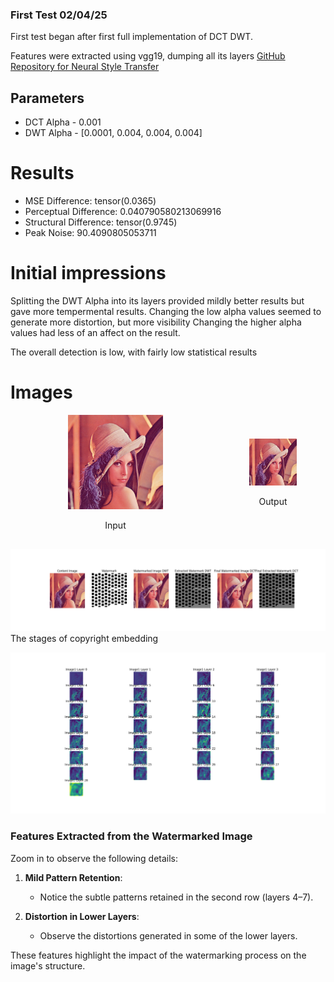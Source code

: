 

### First Test 02/04/25
First test began after first full implementation of DCT DWT.

Features were extracted using vgg19, dumping all its layers
[GitHub Repository for Neural Style Transfer](https://github.com/Magicmaan/Neural-Style-Transfer)

## Parameters
* DCT Alpha - 0.001
* DWT Alpha - [0.0001, 0.004, 0.004, 0.004]

# Results
* MSE Difference:  tensor(0.0365)
* Perceptual Difference:  0.040790580213069916
* Structural Difference:  tensor(0.9745)
* Peak Noise:  90.4090805053711

# Initial impressions
Splitting the DWT Alpha into its layers provided mildly better results but gave more tempermental results.
Changing the low alpha values seemed to generate more distortion, but more visibility
Changing the higher alpha values had less of an affect on the result.

The overall detection is low, with fairly low statistical results


# Images
<div style="display: flex; flex-direction: row; justify-content: space-around; align-items: center; margin-bottom: 1rem;">
    <div style="text-align: center;">
        <img src="./assets/lena.png" alt="Lena" style="width: 45%;"/>
        <p>Input</p>
    </div>
    <div style="text-align: center;">
        <img src="./assets/NST_TEST_01_watermarked.png" alt="NST Test 01 Watermarked" style="width: 45%;"/>
        <p>Output</p>
    </div>
</div>


![Process](./assets/NST_TEST_01_process.png)
The stages of copyright embedding

![Features](./assets/lena_features.png)
### Features Extracted from the Watermarked Image
Zoom in to observe the following details:

1. **Mild Pattern Retention**:  
    - Notice the subtle patterns retained in the second row (layers 4–7).

2. **Distortion in Lower Layers**:  
    - Observe the distortions generated in some of the lower layers.

These features highlight the impact of the watermarking process on the image's structure.



